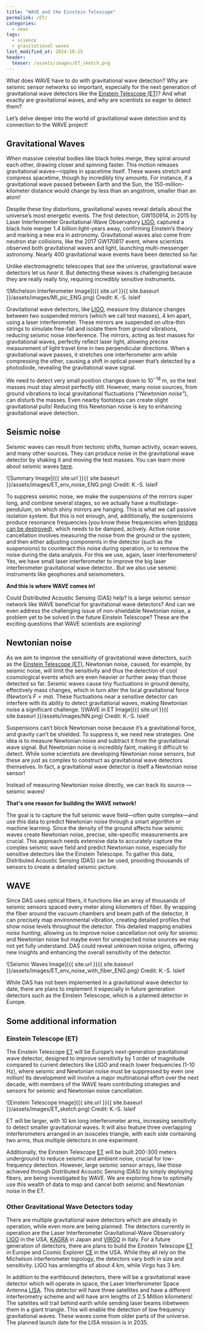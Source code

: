 ```yaml
---
title: "WAVE and the Einstein Telescope"
permalink: /ET/
categories:
  - news
tags:
  - science
  - gravitational waves
last_modified_at: 2024-10-25
header:
  teaser: /assets/images/ET_sketch.png
---
```



What does WAVE have to do with gravitational wave detection? Why are seismic sensor networks so important, especially for the next generation of gravitational wave detectors like the [Einstein Telescope (ET)](https://www.et-gw.eu/)? And what exactly are gravitational waves, and why are scientists so eager to detect them?

Let’s delve deeper into the world of gravitational wave detection and its connection to the WAVE project!

## Gravitational Waves

When massive celestial bodies like black holes merge, they spiral around each other, drawing closer and spinning faster. This motion releases gravitational waves—ripples in spacetime itself. These waves stretch and compress spacetime, though by incredibly tiny amounts. For instance, if a gravitational wave passed between Earth and the Sun, the 150-million-kilometer distance would change by less than an angstrom, smaller than an atom!

Despite these tiny distortions, gravitational waves reveal details about the universe’s most energetic events. The first detection, GW150914, in 2015 by Laser Interferometer Gravitational-Wave Observatory [LIGO](https://www.ligo.caltech.edu/), captured a black hole merger 1.4 billion light-years away, confirming Einstein’s theory and marking a new era in astronomy. Gravitational waves also come from neutron star collisions, like the 2017 GW170817 event, where scientists observed both gravitational waves and light, launching multi-messenger astronomy. Nearly 400 gravitational wave events have been detected so far.

Unlike electromagnetic telescopes that *see* the universe, gravitational wave detectors let us *hear* it. But detecting these waves is challenging because they are really really tiny, requiring incredibly sensitive instruments.

![Michelson Interferometer Image]({{ site.url }}{{ site.baseurl }}/assets/images/MI_pic_ENG.png) Credit: K.-S. Isleif

Gravitational wave detectors, like [LIGO](https://www.ligo.caltech.edu/), measure tiny distance changes between two suspended mirrors (which we call test masses), 4 km apart, using a laser interferometer. These mirrors are suspended on ultra-thin strings to simulate free-fall and isolate them from ground vibrations, reducing seismic noise interference. The mirrors, acting as test masses for gravitational waves, perfectly reflect laser light, allowing precise measurement of light travel time in two perpendicular directions.
When a gravitational wave passes, it stretches one interferometer arm while compressing the other, causing a shift in optical power that’s detected by a photodiode, revealing the gravitational wave signal. 

We need to detect very small position changes down to $10^{-18}$ m, so the test masses must stay almost perfectly still. However, many noise sources, from ground vibrations to local gravitational fluctuations (*"Newtonian noise"*), can disturb the masses. Even nearby footsteps can create slight gravitational pulls! Reducing this Newtonian noise is key to enhancing gravitational wave detection.


## Seismic noise
Seismic waves can result from tectonic shifts, human activity, ocean waves, and many other sources. They can produce noise in the gravitational wave detector by shaking it and moving the test masses. You can learn more about seismic waves [here](https://wave-hamburg.eu/media/Insta-0-seismic/). 

![Summary Image]({{ site.url }}{{ site.baseurl }}/assets/images/ET_env_noise_ENG.png) Credit: K.-S. Isleif

To suppress seismic noise, we make the suspensions of the mirrors super long, and combine several stages, so we actually have a multistage-pendulum, on which shiny mirrors are hanging.  This is what we call passive isolation system. 
But this is not enough, and, additionally, the suspensions produce resonance frequencies (you know these frequencies when [bridges can be destroyed](https://www.youtube.com/watch?v=XggxeuFDaDU)), which needs to be damped, actively. 
Active noise cancellation involves measuring the noise from the ground or the system, and then either adjusting components in the detector (such as the suspensions) to counteract this noise during operation, or to remove the noise during the data analysis. For this we use, again, laser interferometers! Yes, we have small laser interferometer to improve the big laser interferometer gravitational wave detector.. But  we also use seismic instruments like geophones and seismometers. 

**And this is where WAVE comes in!**

Could Distributed Acoustic Sensing (DAS) help? Is a large seismic sensor network like WAVE beneficial for gravitational wave detectors? And can we even address the challenging issue of non-shieldable Newtonian noise, a problem yet to be solved in the future Einstein Telescope? These are the exciting questions that WAVE scientists are exploring!

## Newtonian noise

As we aim to improve the sensitivity of gravitational wave detectors, such as the [Einstein Telescope (ET)](https://www.et-gw.eu/), Newtonian noise, caused, for example, by seismic noise, will limit the sensitivity and thus the detection of cool cosmological events which are even heavier or further away than those detected so far. Seismic waves cause tiny fluctuations in ground density, effectively mass changes, which in turn alter the local gravitational force (Newton’s $F = ma$). These fluctuations near a sensitive detector can interfere with its ability to detect gravitational waves, making Newtonian noise a significant challenge.
![WAVE in ET Image]({{ site.url }}{{ site.baseurl }}/assets/images/NN.png) Credit: K.-S. Isleif

Suspensions can’t block Newtonian noise because it’s a gravitational force, and gravity can’t be shielded. To suppress it, we need new strategies. One idea is to measure Newtonian noise and subtract it from the gravitational wave signal. But Newtonian noise is incredibly faint, making it difficult to detect. While some scientists are developing Newtonian noise sensors, but these are just as complex to construct as gravitational wave detectors themselves. In fact, a gravitational wave detector is itself a Newtonian noise sensor!

Instead of measuring Newtonian noise directly, we can track its source — seismic waves! 

**That's one reason for building the WAVE network!**

The goal is to capture the full seismic wave field—often quite complex—and use this data to predict Newtonian noise through a smart algorithm or machine learning. Since the density of the ground affects how seismic waves create Newtonian noise, precise, site-specific measurements are crucial. This approach needs extensive data to accurately capture the complex seismic wave field and predict Newtonian noise, especially for sensitive detectors like the Einstein Telescope. To gather this data, Distributed Acoustic Sensing (DAS) can be used, providing thousands of sensors to create a detailed seismic picture.

## WAVE

Since DAS uses optical fibers, it functions like an array of thousands of seismic sensors spaced every meter along kilometers of fiber. By wrapping the fiber around the vacuum chambers and beam path of the detector, it can precisely map environmental vibration, creating detailed profiles that show noise levels throughout the detector. This detailed mapping enables *noise hunting*, allowing us to improve noise cancellation not only for seismic and Newtonian noise but maybe even for unexpected noise sources we may not yet fully understand. DAS could reveal unknown noise origins, offering new insights and enhancing the overall sensitivity of the detector. 

![Seismic Waves Image]({{ site.url }}{{ site.baseurl }}/assets/images/ET_env_noise_with_fiber_ENG.png) Credit: K.-S. Isleif

While DAS has not been implemented in a gravitational wave detector to date, there are plans to implement it especially in future generation detectors such as the Einstein Telescope, which is a planned detector in Europe. 


## Some additional information 

### Einstein Telescope (ET)
The Einstein Telescope [ET](https://www.et-gw.eu/) will be Europe’s next-generation gravitational wave detector, designed to improve sensitivity by 1 order of magnitude compared to current detectors like LIGO and reach lower frequencies (1-10 Hz), where seismic and Newtonian noise must be suppressed by even one million! Its development will involve a major multinational effort over the next decade, with members of the WAVE team contributing strategies and sensors for seismic and Newtonian noise cancellation.

![Einstein Telescope Image]({{ site.url }}{{ site.baseurl }}/assets/images/ET_sketch.png) Credit: K.-S. Isleif

ET will be larger, with 10 km long interferometer arms, increasing sensitivity to detect smaller gravitational waves. It will also feature three overlapping interferometers arranged in an isosceles triangle, with each side containing two arms, thus multiple detectors in one experiment. 

Additionally, the Einstein Telescope [ET](https://www.et-gw.eu/) will be built 200-300 meters underground to reduce seismic and ambient noise, crucial for low-frequency detection. However, large seismic sensor arrays, like those achieved through Distributed Acoustic Sensing (DAS) by simply deploying fibers, are being investigated by WAVE. We are exploring how to optimally use this wealth of data to map and cancel both seismic and Newtonian noise in the ET.


### Other Gravitational Wave Detectors today

There are multiple gravitational wave detectors which are already in operation, while even more are being planned. The detectors currently in operation are the Laser Interferometer Gravitational-Wave Observatory [LIGO](https://www.ligo.caltech.edu/) in the USA, [KAGRA](https://gwcenter.icrr.u-tokyo.ac.jp/en/) in Japan and [VIRGO](https://www.virgo-gw.eu/) in Italy. For a future generation of detectors, there are plans to build the Einstein Telescope [ET](https://www.et-gw.eu/) in Europe and Cosmic Explorer [CE](https://cosmicexplorer.org/) in the USA. While they all rely on the Michelson interferometer topology, the detectors vary both in size and sensitivity. LIGO has armlengths of about 4 km, while Virgo has 3 km. 

In addition to the earthbound detectors, there will be a gravitational wave detector which will operate in space, the Laser Interferometer Space Antenna [LISA](https://www.lisamission.org/). This detector will have three satellites and have a different interferometry scheme and will have arm lengths of 2.5 Million kilometers! The satelites will trail behind earth while sending laser beams inbetween them in a giant triangle. This will enable the detection of low frequency gravitational waves. These waves come from older parts of the universe. The planned launch date for the LISA mission is in 2035.


<!---
## Gravitational Waves and their Detection
When large celestial bodies, such as black holes, merge, they spiral around each other beforehand, getting closer to each other and turning faster and faster. During this process, energy is released in the form of gravitational waves, which can be described as ripples in spacetime. These ripples travel at the speed of light and stretch and bend space time. While gravitational waves were predicted by Alrbert Einstein, the first direct detection of a gravitational wave was in 2015. The wave originated from a black hole merger which occured around 1.4 billion lightyears from the earth. Since then, around 400 gravitational waves have been detected. Analysing these waves gives us new insights into the universe and will enable multi messenger astronomy. While other space telescopes, such as the James Webb telescope use electromagnetic radiation (light) as their source of information, gravitational wave detectors use gravity. As this information comes from different forces, they compliment each other, similar to seeing and hearing. 

As the amplitude, or strength, of these waves is very small at fractions of an atomic length, coming in at around  $1 \times 10^{-21}$ m. Due to the ripples being so tiny, the detectors that are used for this need to be both able to be both extremely sensitive and very stable. This stability is impacted by miniscule changes, such as small seismic waves which occur naturally in the crust of the earth.

Gravitational wave detectors work on the basis of laser interferometers. These are high precision instruments which measures relative length changes. The most common interferometer topology is the so-called michelson interferometer. In this, light from a laser is split into two equal parts, which follow different paths, commonly knwn as interferometer arms. Using mirrors, also known as test masses, the light is then reflected at the end of the arms being sent back to the splitter. Here, the light from both arms is overlapped. This overlap is called the interference, which is measured.

![Michelson Interferometer Image](MI_pic.jpg) Credit: K.-S. Isleif

When the interferometer experiences arm length changes due to a gravitational wave which passes through it, the output of the interferometer can measure this change.  In order to ensure that the length change is sufficiently large to be detected, gravitational wave detectors have arm lengths of several kilometres. However, these large interferometers are subject to multiple noise sources, which cause the components to move around, obscuring the signal. The solution for this is to implement multiple stages of active and passive noise cancellation, where additional sensors are employed in order to keep the individual components stable. 

![Summary Image](ET_env_noise.png) Credit: K.-S. Isleif

Two of the noise sources which affect gravitational waves are seismic and Newtonian noise. Seismic noise is defined as seismic waves which propagate through the earth. This can be due to the shifting of tectonic plates, human activity, tidal movement or a multitude of other reasons. More about seismic weaves can be found [here](https://wave-hamburg.eu/media/Insta-0-seismic/). Newtonian noise describes the local changes in the gravitational field of the earth which are constantly taking place. This is due to density fluctuations in the ground. Both of these noise sources couple into the detector acting on the suspended mirrors. Unless adressed, this will reduce the sensitivity of the detectors.

![WAVE in ET Image](NN.png) Credit: K.-S. Isleif

The approaches to noise suppression can be put into the categories of passive and active noise mitigation. Passive noise mitigation describe the parts of the detector design which reduce the amount of noise even reaching the components. An example of this is the fact that the optical components, such as the mirrors at the end of the interferometer arms,are suspended. These suspensions have a height of multiple meters and incorporate multiple stages. This decouples some of the ground motion from the test masses. Another example is using platforms with springs which also dampen the ground motion. 

Active noise cancellation involves measuring the noise from the ground or the system and then either adjusting components in the detector (such as the suspensions) to even it out while running or to remove the measured movement when analysing the data. 

One of the approaches for active noise mititgation in using Distributed Acoustic Sensing, which is the sensor we use in the WAVE project. As DAS uses optical fibres, it behaves as many sensors in a continuous line. By potentially wrapping the fiber around the vacuum chambers and the beam path, the environmental noise can be accurately depicted by creating arrays which show the noise thourghout the detector. This can enable a targeted response in the different parts of the detector.

![Seismic Waves Image](ET_env_noise_with_fiber.png) Credit: K.-S. Isleif

While DAS has not been implemented in a gravitational wave detector to date, there are plans to implement it especially in future generation detectors such as the Einstein Telescope, which is a planned detector in Europe. 

## Gravitational Wave Detectors today
There are multiple gravitational wave detectors which are already in opertation, while even more are being planned. The detectors currently in operation are the Laser Interferometer Gravitational-Wave Observatory [LIGO](https://www.ligo.caltech.edu/) in the USA, [KAGRA](https://gwcenter.icrr.u-tokyo.ac.jp/en/) in Japan and [VIRGO](https://www.virgo-gw.eu/) in Italy. For a future generation of detectors, there are plans to build the Einstein Telescope [ET](https://www.et-gw.eu/) in Europe and Cosmic Explorer [CE](https://cosmicexplorer.org/) in the USA.These detectors vary both in size and sensitivity.  

In addition to the earthbound detectors, there will a gravitational wave detector which will operate in space, the Laser Interferometer Space Antenna [LISA](https://www.lisamission.org/). This detector will have threee satelites and have a different interferometry scheme and will have arm lengths of $2.5 \times 10^{6}  m$. 

## Einstein Telescope (ET)
![Einstein Telescope Image](ET_sketch.png) Credit: K.-S. Isleif

The Einstein Telescope will be a new gravitational wave detector in Europe with the goal of gaining about seven orders of magnitude of sensitivity compared to current gravitational wave detectors as well as reaching lower frequencies in the band from 1-10 Hz. Developig and building the ET will be large, multinational effort which will span the next decade. However, parts of the setup of the detector which will ensure the gain in senstivity  have been decided. 

Firstly, the ET will have arm lengths of 10 km. The lengths of the arms is one of the factor which determines how sensitive a detector is. A longer armlength gives a larger relative arm length change, making it possible to detect smaller gravitational waves. 

Secondly, the ET will consist of three itnerferometers which will overlap each other. ET will be built in the shape of an isosceles triangle, where each side will include two interferometer arm. The start and end points of the three interferometers will be at the corners of the triangle, with readout ports and mirrors of which the laser is reflected of. The interferometers will be equal to each other. Using multiple measurement intrsuments is a well know technique to ensure that noise is eliminated. 

Thirdly, the ET will be built below ground, at a depth of 200 - 300 m. Going this far below the surface reduces both the seismic and the ambient noise which the detector experiences. As seismic noise is very prevalent in the lower frequency band targeted by ET, reducing the amount of it experienced by the detector is a vital step in ensuring sensitivity. 
 
However, there will still be a need for additional seismic sensors within the detector to actuate and measure the seismic activity. One of these sensors will be Distributed Acoustic Sensing. 

In order for the ET to be successfull endeveour, both seismic and Newtonian noise needs to be further suppressed by sensors.
The WAVE collaboration is currently investigating Distributed Acoustic Sensing as a future sensor for the cancellation of seismic and Newtonian noise in the Einstein Telescope.

When seismic waves go through a gravitational wave detector, they can move the mirrors of the interferometer. In the output, it's impossible to distinguish between a length change in the arm and a movement of the mirror itself. Therefore, dampening this movement or knowing which movement is due to seismic activity rather than gravitational waves it imperative. 

We plan on using the technology of WAVE, distributed acoustic sensing (DAS) to measure this seismic activity





The basic design used in most detectors is a Michelson interferometer. A laser beam is split into two equal parts, each traveling down a separate arm of the interferometer, where mirrors reflect them back. When the two beams are recombined, any difference in their travel distance—caused by passing gravitational waves—creates an interference pattern. This interference pattern reveals tiny variations in arm length caused by spacetime distortions.
Gravitational wave detectors work on the basis of laser interferometers. These are high precision instruments which measures relative length changes. The most common interferometer topology is the Michelson interferometer. Here, light from a laser is split into two equal parts, which follow different paths, commonly known as interferometer arms. Using mirrors, also known as test masses, the light is then reflected at the end of the arms being sent back to the splitter. Here, the light from both arms is overlapped. This overlap is the sum of both arms and is called the interference. This interference is then measured. 
When the interferometer experiences arm length changes due to a gravitational wave which passes through it, the output of the interferometer can measure this change.  In order to ensure that the length change is sufficiently large to be detected, gravitational wave detectors have arm lengths of several kilometres. However, these large interferometers are subject to multiple noise sources, which cause the components to move around, obscuring the signal. The solution for this is to implement multiple stages of active and passive noise cancellation, where additional sensors are employed in order to keep the individual components stable. 



The approaches to noise suppression can be put into the categories of passive and active noise mitigation. Passive noise mitigation describes the parts of the detector design which reduce the amount of noise reaching the components. An example of this is the fact that the optical components, such as the mirrors at the end of the interferometer arms, are suspended. These suspensions have a height of multiple meters and incorporate multiple stages. This decouples some of the ground motion from the test masses. Another example is using platforms with springs which also dampen the ground motion. 
--->
